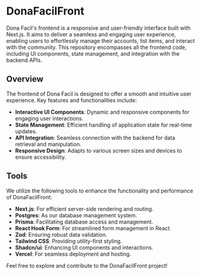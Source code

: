 # DonaFacilFront

Dona Facil's frontend is a responsive and user-friendly interface built with Next.js. It aims to deliver a seamless and engaging user experience, enabling users to effortlessly manage their accounts, list items, and interact with the community. This repository encompasses all the frontend code, including UI components, state management, and integration with the backend APIs.

## Overview

The frontend of Dona Facil is designed to offer a smooth and intuitive user experience. Key features and functionalities include:

- **Interactive UI Components**: Dynamic and responsive components for engaging user interactions.
- **State Management**: Efficient handling of application state for real-time updates.
- **API Integration**: Seamless connection with the backend for data retrieval and manipulation.
- **Responsive Design**: Adapts to various screen sizes and devices to ensure accessibility.

## Tools

We utilize the following tools to enhance the functionality and performance of DonaFacilFront:

- **Next.js**: For efficient server-side rendering and routing.
- **Postgres**: As our database management system.
- **Prisma**: Facilitating database access and management.
- **React Hook Form**: For streamlined form management in React.
- **Zod**: Ensuring robust data validation.
- **Tailwind CSS**: Providing utility-first styling.
- **Shadcn/ui**: Enhancing UI components and interactions.
- **Vercel**: For seamless deployment and hosting.

Feel free to explore and contribute to the DonaFacilFront project!
